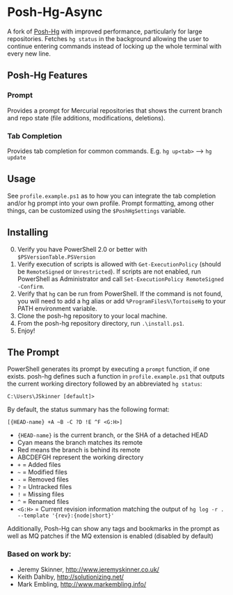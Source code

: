 Posh-Hg-Async
========

A fork of [Posh-Hg](https://github.com/JeremySkinner/posh-hg) with improved performance, particularly for large repositories. Fetches `hg status` in the background allowing the user to continue entering commands instead of locking up the whole terminal with every new line.

## Posh-Hg Features

### Prompt

Provides a prompt for Mercurial repositories that shows the current branch and repo state (file additions, modifications, deletions).

### Tab Completion
Provides tab completion for common commands. E.g. `hg up<tab>` --> `hg update`

Usage
-----

See `profile.example.ps1` as to how you can integrate the tab completion and/or hg prompt into your own profile.
Prompt formatting, among other things, can be customized using the `$PoshHgSettings` variable. 

Installing
----------

0. Verify you have PowerShell 2.0 or better with `$PSVersionTable.PSVersion`
1. Verify execution of scripts is allowed with `Get-ExecutionPolicy` (should be `RemoteSigned` or `Unrestricted`). If scripts are not enabled, run PowerShell as Administrator and call `Set-ExecutionPolicy RemoteSigned -Confirm`.
2. Verify that `hg` can be run from PowerShell. If the command is not found, you will need to add a hg alias or add `%ProgramFiles%\TortoiseHg` to your PATH environment variable.
3. Clone the posh-hg repository to your local machine.
4. From the posh-hg repository directory, run `.\install.ps1`.
5. Enjoy!

The Prompt
----------

PowerShell generates its prompt by executing a `prompt` function, if one exists. posh-hg defines such a function in `profile.example.ps1` that outputs the current working directory followed by an abbreviated `hg status`:

    C:\Users\JSkinner [default]>

By default, the status summary has the following format:

    [{HEAD-name} +A ~B -C ?D !E ^F <G:H>]

* `{HEAD-name}` is the current branch, or the SHA of a detached HEAD
 * Cyan means the branch matches its remote
 * Red means the branch is behind its remote
* ABCDEFGH represent the working directory
 * `+` = Added files
 * `~` = Modified files
 * `-` = Removed files
 * `?` = Untracked files
 * `!` = Missing files
 * `^` = Renamed files
 * `<G:H>` = Current revision information matching the output of `hg log -r . --template '{rev}:{node|short}'`

Additionally, Posh-Hg can show any tags and bookmarks in the prompt as well as MQ patches if the MQ extension is enabled (disabled by default)

### Based on work by:

 - Jeremy Skinner, http://www.jeremyskinner.co.uk/
 - Keith Dahlby, http://solutionizing.net/
 - Mark Embling, http://www.markembling.info/
